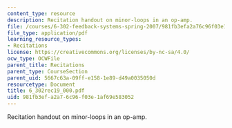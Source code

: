 ```yaml
---
content_type: resource
description: Recitation handout on minor-loops in an op-amp.
file: /courses/6-302-feedback-systems-spring-2007/981fb3efa2a76c96f03e1af69e583052_6_302rec19_000.pdf
file_type: application/pdf
learning_resource_types:
- Recitations
license: https://creativecommons.org/licenses/by-nc-sa/4.0/
ocw_type: OCWFile
parent_title: Recitations
parent_type: CourseSection
parent_uid: 5667c63a-09ff-e158-1e89-d49a0035050d
resourcetype: Document
title: 6_302rec19_000.pdf
uid: 981fb3ef-a2a7-6c96-f03e-1af69e583052
---
```

Recitation handout on minor-loops in an op-amp.